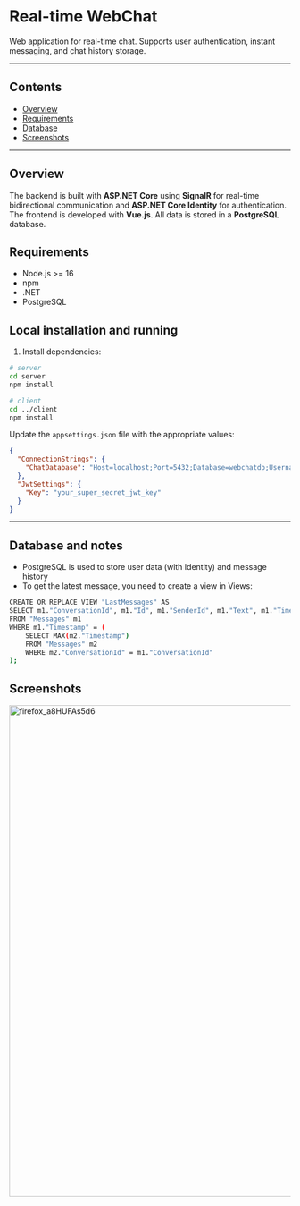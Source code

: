 # Real-time WebChat

Web application for real-time chat. Supports user authentication, instant messaging, and chat history storage.

---

## Contents
- [Overview](#overview)
- [Requirements](#requirements)
- [Database](#database-and-notes)
- [Screenshots](#screenshots)

---

## Overview
The backend is built with **ASP.NET Core** using **SignalR** for real-time bidirectional communication and **ASP.NET Core Identity** for authentication. The frontend is developed with **Vue.js**. All data is stored in a **PostgreSQL** database.

## Requirements
- Node.js >= 16  
- npm  
- .NET  
- PostgreSQL

## Local installation and running
1. Install dependencies:
```bash
# server
cd server
npm install

# client
cd ../client
npm install
```
Update the `appsettings.json` file with the appropriate values:
```json
{
  "ConnectionStrings": {
    "ChatDatabase": "Host=localhost;Port=5432;Database=webchatdb;Username=your_user;Password=your_password"
  },
  "JwtSettings": {
    "Key": "your_super_secret_jwt_key"
  }
}
```
---

## Database and notes
- PostgreSQL is used to store user data (with Identity) and message history  
- To get the latest message, you need to create a view in Views:
```bash
CREATE OR REPLACE VIEW "LastMessages" AS
SELECT m1."ConversationId", m1."Id", m1."SenderId", m1."Text", m1."Timestamp"
FROM "Messages" m1
WHERE m1."Timestamp" = (
    SELECT MAX(m2."Timestamp")
    FROM "Messages" m2
    WHERE m2."ConversationId" = m1."ConversationId"
);
``` 

## Screenshots

<img width="1905" height="879" alt="firefox_a8HUFAs5d6" src="https://github.com/user-attachments/assets/bc02af67-5483-45a1-9ea9-000fa7c095f2" />

